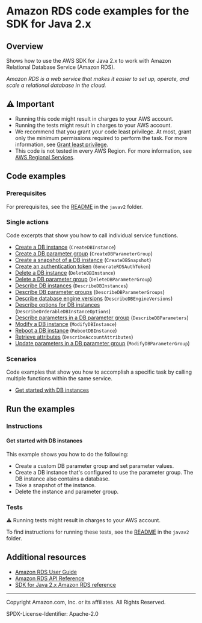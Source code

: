 <!--Generated by WRITEME on 2023-04-20 15:10:37.536848 (UTC)-->
# Amazon RDS code examples for the SDK for Java 2.x

## Overview

Shows how to use the AWS SDK for Java 2.x to work with Amazon Relational Database Service (Amazon RDS).

<!--custom.overview.start-->
<!--custom.overview.end-->

*Amazon RDS is a web service that makes it easier to set up, operate, and scale a relational database in the cloud.*

## ⚠ Important

* Running this code might result in charges to your AWS account.
* Running the tests might result in charges to your AWS account.
* We recommend that you grant your code least privilege. At most, grant only the minimum permissions required to perform the task. For more information, see [Grant least privilege](https://docs.aws.amazon.com/IAM/latest/UserGuide/best-practices.html#grant-least-privilege).
* This code is not tested in every AWS Region. For more information, see [AWS Regional Services](https://aws.amazon.com/about-aws/global-infrastructure/regional-product-services).

<!--custom.important.start-->
<!--custom.important.end-->

## Code examples

### Prerequisites

For prerequisites, see the [README](../../README.md#Prerequisites) in the `javav2` folder.


<!--custom.prerequisites.start-->
<!--custom.prerequisites.end-->

### Single actions

Code excerpts that show you how to call individual service functions.

* [Create a DB instance](src/main/java/com/example/rds/CreateDBSnapshot.java#L56) (`CreateDBInstance`)
* [Create a DB parameter group](src/main/java/com/example/rds/RDSScenario.java#L519) (`CreateDBParameterGroup`)
* [Create a snapshot of a DB instance](src/main/java/com/example/rds/RDSScenario.java#L296) (`CreateDBSnapshot`)
* [Create an authentication token](src/main/java/com/example/rds/GenerateRDSAuthToken.java#L20) (`GenerateRDSAuthToken`)
* [Delete a DB instance](src/main/java/com/example/rds/DeleteDBInstance.java#L54) (`DeleteDBInstance`)
* [Delete a DB parameter group](src/main/java/com/example/rds/RDSScenario.java#L194) (`DeleteDBParameterGroup`)
* [Describe DB instances](src/main/java/com/example/rds/DescribeDBInstances.java#L42) (`DescribeDBInstances`)
* [Describe DB parameter groups](src/main/java/com/example/rds/RDSScenario.java#L497) (`DescribeDBParameterGroups`)
* [Describe database engine versions](src/main/java/com/example/rds/RDSScenario.java#L539) (`DescribeDBEngineVersions`)
* [Describe options for DB instances](src/main/java/com/example/rds/RDSScenario.java#L409) (`DescribeOrderableDBInstanceOptions`)
* [Describe parameters in a DB parameter group](src/main/java/com/example/rds/RDSScenario.java#L459) (`DescribeDBParameters`)
* [Modify a DB instance](src/main/java/com/example/rds/ModifyDBInstance.java#L56) (`ModifyDBInstance`)
* [Reboot a DB instance](src/main/java/com/example/rds/RebootDBInstance.java#L54) (`RebootDBInstance`)
* [Retrieve attributes](src/main/java/com/example/rds/DescribeAccountAttributes.java#L43) (`DescribeAccountAttributes`)
* [Update parameters in a DB parameter group](src/main/java/com/example/rds/RDSScenario.java#L432) (`ModifyDBParameterGroup`)

### Scenarios

Code examples that show you how to accomplish a specific task by calling multiple
functions within the same service.

* [Get started with DB instances](src/main/java/com/example/rds/RDSScenario.java) 

## Run the examples

### Instructions


<!--custom.instructions.start-->
<!--custom.instructions.end-->



#### Get started with DB instances

This example shows you how to do the following:

* Create a custom DB parameter group and set parameter values.
* Create a DB instance that's configured to use the parameter group. The DB instance also contains a database.
* Take a snapshot of the instance.
* Delete the instance and parameter group.

<!--custom.scenario_prereqs.rds_Scenario_GetStartedInstances.start-->
<!--custom.scenario_prereqs.rds_Scenario_GetStartedInstances.end-->

<!--custom.scenarios.rds_Scenario_GetStartedInstances.start-->
<!--custom.scenarios.rds_Scenario_GetStartedInstances.end-->

### Tests

⚠ Running tests might result in charges to your AWS account.


To find instructions for running these tests, see the [README](../../README.md#Tests)
in the `javav2` folder.



<!--custom.tests.start-->
<!--custom.tests.end-->

## Additional resources

* [Amazon RDS User Guide](https://docs.aws.amazon.com/AmazonRDS/latest/UserGuide/Welcome.html)
* [Amazon RDS API Reference](https://docs.aws.amazon.com/AmazonRDS/latest/APIReference/Welcome.html)
* [SDK for Java 2.x Amazon RDS reference](https://sdk.amazonaws.com/java/api/latest/software/amazon/awssdk/services/rds/package-summary.html)

<!--custom.resources.start-->
<!--custom.resources.end-->

---

Copyright Amazon.com, Inc. or its affiliates. All Rights Reserved.

SPDX-License-Identifier: Apache-2.0